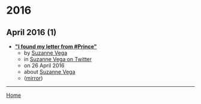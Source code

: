 # 2016

## April 2016 (1)

 - [**"I found my letter from #Prince"**](https://twitter.com/suzyv/status/724728422006554624)
    - by [Suzanne Vega](../../../authors/suzanne-vega/index.md)
    - in [Suzanne Vega on Twitter](../../../publications/p-t/suzanne-vega-on-twitter/index.md)
    - on 26 April 2016
    - about [Suzanne Vega](../../../topics/suzanne-vega/index.md)
    - ([mirror](https://web.archive.org/web/*/https://twitter.com/suzyv/status/724728422006554624))

----

[Home](../index.md)
